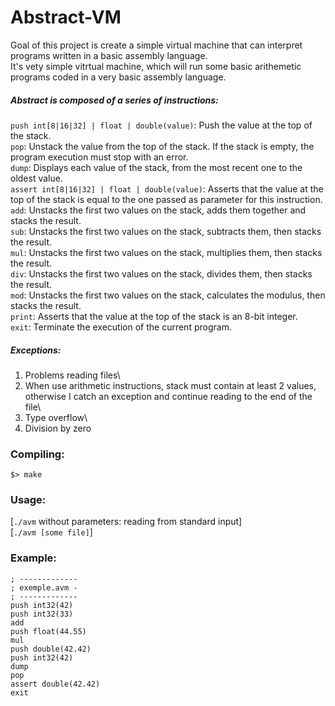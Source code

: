 # Abstract-VM
Goal of this project is create a simple virtual machine that can interpret programs written in a basic assembly language.</br>
It's vety simple vitrtual machine, which will run some basic arithemetic programs coded in a very basic assembly language.</br>
##### Abstract is composed of a series of instructions:
  `push int[8|16|32] | float | double(value)`: Push the value at the top of the stack.</br>
  `pop`: Unstack the value from the top of the stack. If the stack is empty, the program execution must stop with an error.</br>
  `dump`: Displays each value of the stack, from the most recent one to the oldest value.</br>
  `assert int[8|16|32] | float | double(value)`: Asserts that the value at the top of the stack is equal to the one passed as    parameter for this instruction.</br>
  `add`: Unstacks the first two values on the stack, adds them together and stacks the result.</br>
  `sub`: Unstacks the first two values on the stack, subtracts them, then stacks the result.</br>
  `mul`: Unstacks the first two values on the stack, multiplies them, then stacks the result.</br>
  `div`: Unstacks the first two values on the stack, divides them, then stacks the result.</br>
  `mod`: Unstacks the first two values on the stack, calculates the modulus, then stacks the result.</br>
  `print`: Asserts that the value at the top of the stack is an 8-bit integer.</br>
  `exit`: Terminate the execution of the current program.</br>
 ##### Exceptions:
  1. Problems reading files\
  2. When use arithmetic instructions, stack must contain at least 2 values, otherwise I catch an exception and continue reading to the end of the file\
  3. Type overflow\
  4. Division by zero

### Compiling:
  `$> make`
### Usage:
  [`./avm` without parameters: reading from standard input]</br>
  [`./avm [some file]`]
### Example:
```
; -------------
; exemple.avm -
; -------------
push int32(42)
push int32(33)
add
push float(44.55)
mul
push double(42.42)
push int32(42)
dump
pop
assert double(42.42)
exit
```
